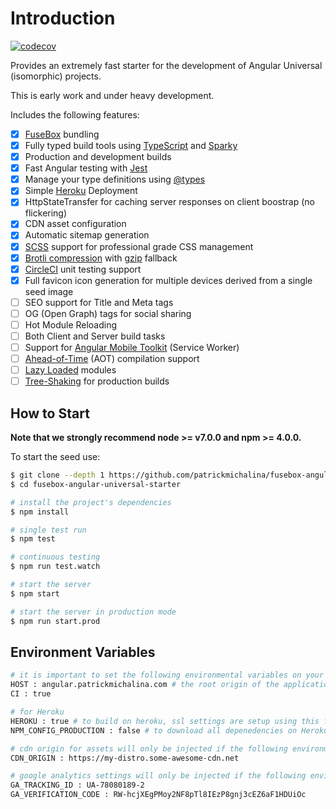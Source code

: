 # Introduction
[![codecov](https://codecov.io/gh/patrickmichalina/fusebox-angular-universal-starter/branch/master/graph/badge.svg)](https://codecov.io/gh/patrickmichalina/fusebox-angular-universal-starter)

Provides an extremely fast starter for the development of Angular Universal (isomorphic) projects.

This is early work and under heavy development.

Includes the following features:
- [x] [FuseBox](http://fuse-box.org) bundling
- [x] Fully typed build tools using [TypeScript](https://www.typescriptlang.org) and [Sparky](http://fuse-box.org/page/sparky)
- [x] Production and development builds
- [x] Fast Angular testing with [Jest](https://facebook.github.io/jest)
- [x] Manage your type definitions using [@types](https://www.npmjs.com/~types)
- [x] Simple [Heroku](https://www.heroku.com) Deployment
- [x] HttpStateTransfer for caching server responses on client boostrap (no flickering)
- [x] CDN asset configuration
- [x] Automatic sitemap generation
- [x] [SCSS](http://sass-lang.com) support for professional grade CSS management
- [x] [Brotli compression](https://github.com/google/brotli) with [gzip](http://www.gzip.org) fallback
- [x] [CircleCI](https://circleci.com) unit testing support 
- [x] Full favicon icon generation for multiple devices derived from a single seed image
- [ ] SEO support for Title and Meta tags
- [ ] OG (Open Graph) tags for social sharing
- [ ] Hot Module Reloading
- [ ] Both Client and Server build tasks
- [ ] Support for [Angular Mobile Toolkit](https://mobile.angular.io) (Service Worker)
- [ ] [Ahead-of-Time](https://angular.io/guide/aot-compiler) (AOT) compilation support
- [ ] [Lazy Loaded](https://angular-2-training-book.rangle.io/handout/modules/lazy-loading-module.html) modules
- [ ] [Tree-Shaking](https://angular.io/guide/aot-compiler) for production builds

## How to Start

**Note that we strongly recommend node >= v7.0.0 and npm >= 4.0.0.**

To start the seed use:


```bash
$ git clone --depth 1 https://github.com/patrickmichalina/fusebox-angular-universal-starter
$ cd fusebox-angular-universal-starter

# install the project's dependencies
$ npm install

# single test run
$ npm test 

# continuous testing
$ npm run test.watch

# start the server
$ npm start

# start the server in production mode
$ npm run start.prod

```

## Environment Variables

```bash
# it is important to set the following environmental variables on your CI server (examples below)
HOST : angular.patrickmichalina.com # the root origin of the application server
CI : true 

# for Heroku
HEROKU : true # to build on heroku, ssl settings are setup using this flag
NPM_CONFIG_PRODUCTION : false # to download all depenedencies on Heroku, including devDependencies

# cdn origin for assets will only be injected if the following environment variable is set
CDN_ORIGIN : https://my-distro.some-awesome-cdn.net

# google analytics settings will only be injected if the following environment variables are set
GA_TRACKING_ID : UA-78080189-2
GA_VERIFICATION_CODE : RW-hcjXEgPMoy2NF8pTl8IEzP8gnj3cEZ6aF1HDUiOc
```